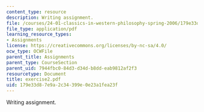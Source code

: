 ```yaml
---
content_type: resource
description: Writing assignment.
file: /courses/24-01-classics-in-western-philosophy-spring-2006/179e33d87e9a2c34399e0e23a1fea23f_exercise2.pdf
file_type: application/pdf
learning_resource_types:
- Assignments
license: https://creativecommons.org/licenses/by-nc-sa/4.0/
ocw_type: OCWFile
parent_title: Assignments
parent_type: CourseSection
parent_uid: 7944fbc0-84d3-d34d-b8dd-eab9812af2f3
resourcetype: Document
title: exercise2.pdf
uid: 179e33d8-7e9a-2c34-399e-0e23a1fea23f
---
```

Writing assignment.